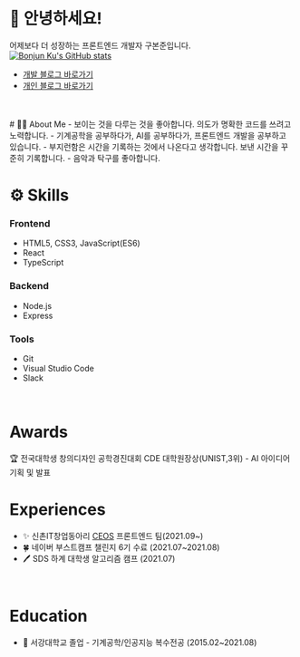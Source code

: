 # 👋 안녕하세요!
어제보다 더 성장하는 프론트엔드 개발자 구본준입니다.<br />
[![Bonjun Ku's GitHub stats](https://github-readme-stats.vercel.app/api?username=bonjunku)](https://github.com/anuraghazra/github-readme-stats)
- <a href="https://zaraza.tistory.com">개발 블로그 바로가기</a>
- <a href="https://ranggun.tistory.com/">개인 블로그 바로가기</a>
<br />
<br />
# 💁🏻 About Me
- 보이는 것을 다루는 것을 좋아합니다. 의도가 명확한 코드를 쓰려고 노력합니다.
- 기계공학을 공부하다가, AI를 공부하다가, 프론트엔드 개발을 공부하고 있습니다.
- 부지런함은 시간을 기록하는 것에서 나온다고 생각합니다. 보낸 시간을 꾸준히 기록합니다.
- 음악과 탁구를 좋아합니다.
<br />  

# ⚙ Skills
### Frontend
- HTML5, CSS3, JavaScript(ES6)
- React
- TypeScript
### Backend
- Node.js
- Express
### Tools
- Git
- Visual Studio Code
- Slack
<br />  

# Awards
🏆 전국대학생 창의디자인 공학경진대회 CDE 대학원장상(UNIST,3위) - AI 아이디어 기획 및 발표
<br />    

# Experiences
- :sparkles: 신촌IT창업동아리 <a href="https://www.ceos.or.kr/">CEOS</a> 프론트엔드 팀(2021.09~)
- 🍀 네이버 부스트캠프 챌린지 6기 수료 (2021.07~2021.08)
- 🖊 SDS 하계 대학생 알고리즘 캠프 (2021.07)
<br />  

# Education
- 🏫 서강대학교 졸업 - 기계공학/인공지능 복수전공 (2015.02~2021.08)
